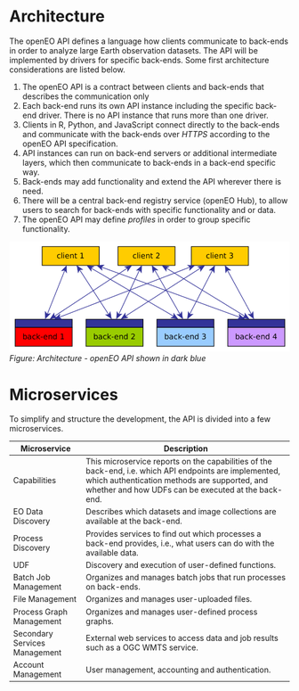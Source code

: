 # Architecture

The openEO API defines a language how clients communicate to back-ends in order to analyze large Earth observation datasets. The API will be implemented by drivers for specific back-ends. Some first architecture considerations are listed below.

1. The openEO API is a contract between clients and back-ends that describes the communication only
2. Each back-end runs its own API instance including the specific back-end driver. There is no API instance that runs more than one driver.
3. Clients in R, Python, and JavaScript connect directly to the back-ends and communicate with the back-ends over *HTTPS* according to the openEO API specification.
4. API instances can run on back-end servers or additional intermediate layers, which then communicate to back-ends in a back-end specific way.
5. Back-ends may add functionality and extend the API wherever there is need.
6. There will be a central back-end registry service (openEO Hub), to allow users to search for back-ends with specific functionality and or data. 
7. The openEO API may define *profiles* in order to group specific functionality.

![Architecture - openEO API shown in dark blue](img/arch.png)
*Figure: Architecture - openEO API shown in dark blue*

# Microservices

To simplify and structure the development, the API is divided into a few microservices.

| Microservice                  | Description |
| ----------------------------- | ----------- |
| Capabilities                  | This microservice reports on the capabilities of the back-end, i.e. which API endpoints are implemented, which authentication methods are supported, and whether and how UDFs can be executed at the back-end. |
| EO Data Discovery             | Describes which datasets and image collections are available at the back-end. |
| Process Discovery             | Provides services to find out which processes a back-end provides, i.e., what users can do with the available data. |
| UDF                           | Discovery and execution of user-defined functions. |
| Batch Job Management          | Organizes and manages batch jobs that run processes on back-ends. |
| File Management               | Organizes and manages user-uploaded files. |
| Process Graph Management      | Organizes and manages user-defined process graphs. |
| Secondary Services Management | External web services to access data and job results such as a OGC WMTS service. |
| Account Management            | User management, accounting and authentication. |
